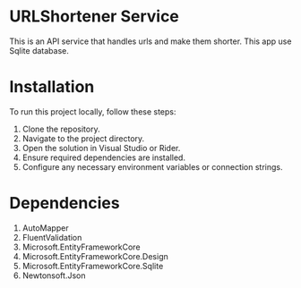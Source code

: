 # URLShortener Service

This is an API service that handles urls and make them shorter. This app use Sqlite database.


# Installation
To run this project locally, follow these steps:

1. Clone the repository.
2. Navigate to the project directory.
3. Open the solution in Visual Studio or Rider.
4. Ensure required dependencies are installed.
5. Configure any necessary environment variables or connection strings.

# Dependencies

1. AutoMapper
2. FluentValidation
3. Microsoft.EntityFrameworkCore
4. Microsoft.EntityFrameworkCore.Design
5. Microsoft.EntityFrameworkCore.Sqlite
6. Newtonsoft.Json


